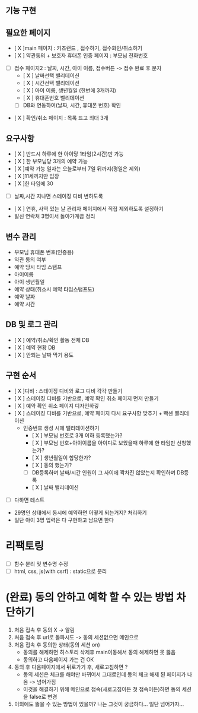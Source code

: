 ## 기능 구현




## 필요한 페이지
- [ X ]main 페이지 : 키즈랜드 , 접수하기, 접수화인/취소하기
- [ X ] 약관동의 + 보호자 휴대폰 인증 페이지 : 부모님 전화번호
- [  ] 접수 페이지2 : 날짜, 시간, 아이 이름, 접수버튼 -> 접수 완료 후 문자
    - [ X ] 날짜선택 밸리데이션 
    - [ X ] 시간선택 밸리데이션
    - [ X ] 아이 이름, 생년월일 (한번에 3개까지)
    - [ X ] 휴대폰번호 벨리데이션
    - [  ] DB와 연동하여(날짜, 시간, 휴대폰 번호) 확인
- [ X ] 확인/취소 페이지 : 목록 뜨고 최대 3개

## 요구사항
- [ X ] 반드시 하루에 한 아이당 1타임(2시간)만 가능
- [ X ] 한 부모님당 3개의 예약 가능
- [ X ]예약 가능 일자는 오늘로부터 7일 뒤까지(평일은 제외)
- [ X ]11세까지만 입장
- [ X ]한 타임에 30

- [  ] 날짜,시간 지나면 스테이징 디비 변하도록
- [ X ] 연휴, 사역 있는 날 관리자 페이지에서 직접 제외하도록 설정하기
- 발신 연락처 3명이서 돌아가게끔 정리

## 변수 관리
- 부모님 휴대폰 번호(인증용)
- 약관 동의 여부
- 예약 당시 타임 스탬프
- 아이이름
- 아이 생년월일
- 예약 상태(취소시 예약 타임스탬프도)
- 예약 날짜
- 예약 시간

## DB 및 로그 관리
- [ X ] 예약/취소/확인 활동 전체 DB
- [ X ] 예약 현황 DB
- [ X ] 안되는 날짜 막기 용도

## 구현 순서
  - [ X ]디비 : 스테이징 디비와 로그 디비 각각 만들기
  - [ X ] 스테이징 디비를 기반으로, 예약 확인 취소 페이지 먼저 만들기
  - [ X ] 예약 확인 취소 페이지 디자인하깋
  - [ X ] 스테이징 디비를 기반으로, 예약 페이지 다시 요구사항 맞추기 + 빡센 밸리데이션
    - 인증번호 생성 시에 밸리데이션하기
      - [ X ] 부모님 번호로 3개 이하 등록했는가?
      - [ X ] 부모님 번호+아이이름을 아이디로 보았을때 하루에 한 타임만 신청했는가?
      - [ X ] 생년월일이 합당한가?
      - [ X ] 동의 했는가?
      - [  ] DB등록하며 날짜/시간 인원이 그 사이에 꽉차진 않았는지 확인하며 DB등록
      - [ X ] 날짜 밸리데이션
  - [  ] 다하면 테스트 
  - 29명인 상태에서 동시에 예약하면 어떻게 되는거지? 처리하기
  - 일단 아이 3명 입력은 다 구현하고 남으면 한다

# 리팩토링
- [  ] 함수 분리 및 변수명 수정
- [  ] html, css, js(with csrf) : static으로 분리 

# (완료) 동의 안하고 예학 할 수 있는 방법 차단하기
1. 처음 접속 후 동의 X -> 알림
2. 처음 접속 후 url로 돌파시도 -> 동의 세션없으면 메인으로
3. 처음 접속 후 동의한 상태(동의 세션 on)
   - 동의를 해제하면 히스토리 삭제후 main이동해서 동의 해제하면 못 뚫음
   - 동의하고 다음페이지 가는 건 OK
4. 동의 후 다음페이지에서 뒤로가기 후, 새로고침하면 ?
   - 동의 세션은 체크를 해야만 바뀌어서 그대로인데 동의 체크 해제 된 페이지가 나옴 -> 넘어가짐 
   - 이것을 해결하기 위해 메인으로 접속(새로고침이든 첫 접속이든)하면 동의 세션을 false로 변경 
5. 이외에도 뚫을 수 있는 방법이 있을까? 나는 그것이 궁금하다... 일단 넘어가자...
  